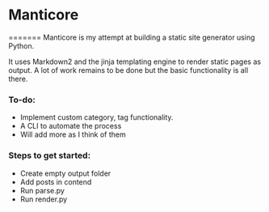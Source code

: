 # Manticore
=======
Manticore is my attempt at building a static site generator using Python.

It uses Markdown2 and the jinja templating engine to render static pages as output.
A lot of work remains to be done but the basic functionality is all there.

### To-do:
* Implement custom category, tag functionality.
* A CLI to automate the process
* Will add more as I think of them

### Steps to get started: 

- Create empty output folder
- Add posts in contend
- Run parse.py
- Run render.py
